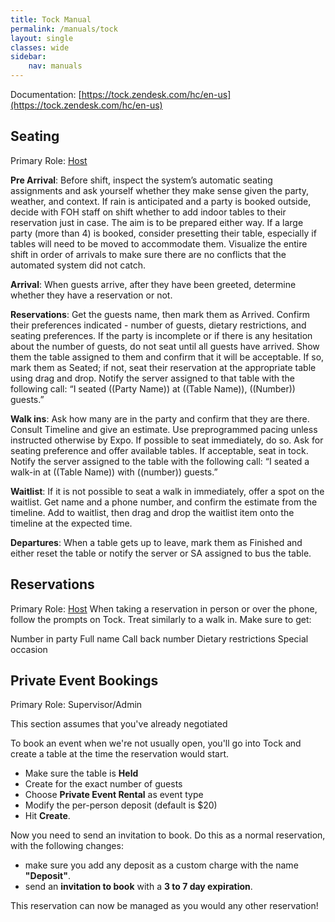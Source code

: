 ```yaml
---
title: Tock Manual
permalink: /manuals/tock
layout: single
classes: wide
sidebar:
    nav: manuals
---
```


Documentation: [https://tock.zendesk.com/hc/en-us](https://tock.zendesk.com/hc/en-us)

## Seating

Primary Role: [Host](/manuals/roles#hostsa)

**Pre Arrival**: Before shift, inspect the system’s automatic seating assignments and ask yourself whether they make sense given the party, weather, and context. If rain is anticipated and a party is booked outside, decide with FOH staff on shift whether to add indoor tables to their reservation just in case. The aim is to be prepared either way. If a large party (more than 4) is booked, consider presetting their table, especially if tables will need to be moved to accommodate them. Visualize the entire shift in order of arrivals to make sure there are no conflicts that the automated system did not catch.

**Arrival**: When guests arrive, after they have been greeted, determine whether they have a reservation or not.

**Reservations**: Get the guests name, then mark them as Arrived. Confirm their preferences indicated - number of guests, dietary restrictions, and seating preferences. If the party is incomplete or if there is any hesitation about the number of guests, do not seat until all guests have arrived. Show them the table assigned to them and confirm that it will be acceptable. If so, mark them as Seated; if not, seat their reservation at the appropriate table using drag and drop. Notify the server assigned to that table with the following call: “I seated ((Party Name)) at ((Table Name)), ((Number)) guests.”

**Walk ins**: Ask how many are in the party and confirm that they are there. Consult Timeline and give an estimate. Use preprogrammed pacing unless instructed otherwise by Expo. If possible to seat immediately, do so. Ask for seating preference and offer available tables. If acceptable, seat in tock. Notify the server assigned to the table with the following call: “I seated a walk-in at ((Table Name)) with ((number)) guests.”

**Waitlist**: If it is not possible to seat a walk in immediately, offer a spot on the waitlist. Get name and a phone number, and confirm the estimate from the timeline. Add to waitlist, then drag and drop the waitlist item onto the timeline at the expected time.

**Departures**: When a table gets up to leave, mark them as Finished and either reset the table or notify the server or SA assigned to bus the table.

## Reservations

Primary Role: [Host](/manuals/roles#hostsa)
When taking a reservation in person or over the phone, follow the prompts on Tock. Treat similarly to a walk in. Make sure to get:

Number in party
Full name
Call back number
Dietary restrictions
Special occasion

## Private Event Bookings
Primary Role: Supervisor/Admin

This section assumes that you've already negotiated

To book an event when we're not usually open, you'll go into Tock and create a table at the time the reservation would start. 

- Make sure the table is **Held**
- Create for the exact number of guests
- Choose **Private Event Rental** as event type
- Modify the per-person deposit (default is $20)
- Hit **Create**.

Now you need to send an invitation to book. Do this as a normal reservation, with the following changes:

- make sure you add any deposit as a custom charge with the name **"Deposit"**.
- send an **invitation to book** with a **3 to 7 day expiration**.

This reservation can now be managed as you would any other reservation!
